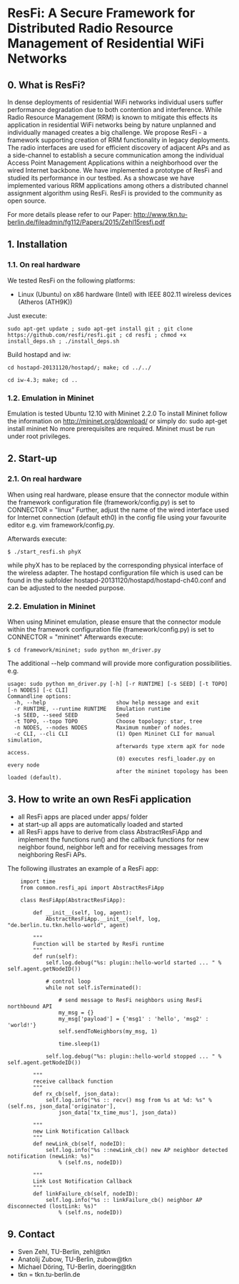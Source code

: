 # ResFi: A Secure Framework for Distributed Radio Resource Management of Residential WiFi Networks 

## 0. What is ResFi?
In dense deployments of residential WiFi networks individual users suffer performance degradation due to both contention and interference.
While Radio Resource Management (RRM) is known to mitigate this effects its application in residential WiFi networks being by nature unplanned 
and individually managed creates a big challenge.
We propose ResFi - a framework supporting creation of RRM functionality in legacy deployments.
The radio interfaces are used for efficient discovery of adjacent APs and as a side-channel to establish a secure communication among the 
individual Access Point Management Applications within a neighborhood over the wired Internet backbone.
We have implemented a prototype of ResFi and studied its performance in our testbed.
As a showcase we have implemented various RRM applications among others a distributed channel assignment algorithm using ResFi.
ResFi is provided to the community as open source.

For more details please refer to our Paper:
<http://www.tkn.tu-berlin.de/fileadmin/fg112/Papers/2015/Zehl15resfi.pdf>

## 1. Installation

### 1.1. On real hardware

We tested ResFi on the following platforms:
* Linux (Ubuntu) on x86 hardware (Intel) with IEEE 802.11 wireless devices (Atheros (ATH9K))

Just execute:
```
sudo apt-get update ; sudo apt-get install git ; git clone https://github.com/resfi/resfi.git ; cd resfi ; chmod +x install_deps.sh ; ./install_deps.sh
```

Build hostapd and iw:

```
cd hostapd-20131120/hostapd/; make; cd ../../
```
```
cd iw-4.3; make; cd ..
```

### 1.2. Emulation in Mininet

Emulation is tested Ubuntu 12.10 with Mininet 2.2.0
To install Mininet follow the information on http://mininet.org/download/ or simply do: sudo apt-get install mininet
No more prerequisites are required. Mininet must be run under root privileges.

## 2. Start-up

### 2.1. On real hardware

When using real hardware, please ensure that the connector module within the framework configuration file (framework/config.py) is set to CONNECTOR = "linux"
Further, adjust the name of the wired interface used for Internet connection (default eth0) in the config file using your favourite editor e.g. vim framework/config.py.


Afterwards execute:
```
$ ./start_resfi.sh phyX
```
while phyX has to be replaced by the corresponding physical interface of the wireless adapter. 
The hostapd configuration file which is used can be found in the subfolder hostapd-20131120/hostapd/hostapd-ch40.conf and can be adjusted to the needed purpose.

### 2.2. Emulation in Mininet

When using Mininet emulation, please ensure that the connector module within the framework configuration file (framework/config.py) is set to CONNECTOR = "mininet"
Afterwards execute:
```
$ cd framework/mininet; sudo python mn_driver.py
```
The additional --help command will provide more configuration possibilities.
e.g.

    usage: sudo python mn_driver.py [-h] [-r RUNTIME] [-s SEED] [-t TOPO] [-n NODES] [-c CLI]
    Commandline options:
      -h, --help                      show help message and exit
      -r RUNTIME, --runtime RUNTIME   Emulation runtime
      -s SEED, --seed SEED            Seed
      -t TOPO, --topo TOPO            Choose topology: star, tree
      -n NODES, --nodes NODES         Maximum number of nodes. 
      -c CLI, --cli CLI               (1) Open Mininet CLI for manual simulation, 
                                      afterwards type xterm apX for node access.
                                      (0) executes resfi_loader.py on every node 
                                      after the mininet topology has been loaded (default).



## 3. How to write an own ResFi application

* all ResFi apps are placed under apps/ folder
* at start-up all apps are automatically loaded and started
* all ResFi apps have to derive from class AbstractResFiApp and implement the functions run() and the callback functions for new neighbor found, neighbor left and for receiving messages from neighboring ResFi APs.

The following illustrates an example of a ResFi app:
```
    import time
    from common.resfi_api import AbstractResFiApp

    class ResFiApp(AbstractResFiApp):

        def __init__(self, log, agent):
            AbstractResFiApp.__init__(self, log, "de.berlin.tu.tkn.hello-world", agent)

        """
        Function will be started by ResFi runtime
        """
        def run(self):
            self.log.debug("%s: plugin::hello-world started ... " % self.agent.getNodeID())

            # control loop
            while not self.isTerminated():

                # send message to ResFi neighbors using ResFi northbound API
                my_msg = {}
                my_msg['payload'] = {'msg1' : 'hello', 'msg2' : 'world!'}
                self.sendToNeighbors(my_msg, 1)

                time.sleep(1)

            self.log.debug("%s: plugin::hello-world stopped ... " % self.agent.getNodeID())

        """
        receive callback function
        """
        def rx_cb(self, json_data):
            self.log.info("%s :: recv() msg from %s at %d: %s" % (self.ns, json_data['originator'], 
                json_data['tx_time_mus'], json_data))

        """
        new Link Notification Callback
        """
        def newLink_cb(self, nodeID):
            self.log.info("%s ::newLink_cb() new AP neighbor detected notification (newLink: %s)" 
                % (self.ns, nodeID))

        """
        Link Lost Notification Callback
        """
        def linkFailure_cb(self, nodeID):
            self.log.info("%s :: linkFailure_cb() neighbor AP disconnected (lostLink: %s)" 
                % (self.ns, nodeID))

```

## 9. Contact
* Sven Zehl, TU-Berlin, zehl@tkn
* Anatolij Zubow, TU-Berlin, zubow@tkn
* Michael Döring, TU-Berlin, doering@tkn
* tkn = tkn.tu-berlin.de

